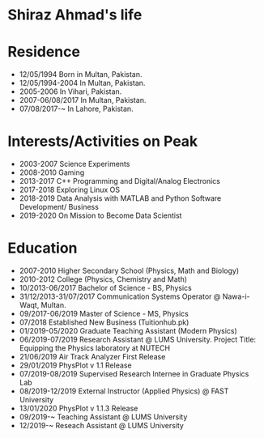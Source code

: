 Shiraz Ahmad's life
===============

# Residence

- 12/05/1994 Born in Multan, Pakistan.
- 12/05/1994-2004 In Multan, Pakistan.
- 2005-2006 In Vihari, Pakistan.
- 2007-06/08/2017 In Multan, Pakistan.
- 07/08/2017-~ In Lahore, Pakistan.

# Interests/Activities on Peak
- 2003-2007 Science Experiments
- 2008-2010 Gaming
- 2013-2017 C++ Programming and Digital/Analog Electronics
- 2017-2018 Exploring Linux OS
- 2018-2019 Data Analysis with MATLAB and Python Software Development/ Business
- 2019-2020 On Mission to Become Data Scientist

# Education

- 2007-2010 Higher Secondary School (Physics, Math and Biology)
- 2010-2012 College (Physics, Chemistry and Math)
- 10/2013-06/2017 Bachelor of Science - BS, Physics
- 31/12/2013-31/07/2017 Communication Systems Operator @ Nawa-i-Waqt, Multan.
- 09/2017-06/2019 Master of Science - MS, Physics
- 07/2018 Established New Business (Tuitionhub.pk)
- 01/2019-05/2020 Graduate Teaching Assistant (Modern Physics)
- 06/2019-07/2019 Research Assistant @ LUMS University. Project Title: Equipping the Physics laboratory at NUTECH
- 21/06/2019 Air Track Analyzer First Release
- 29/01/2019 PhysPlot v 1.1 Release
- 07/2019-08/2019 Supervised Research Internee in Graduate Physics Lab
- 08/2019-12/2019 External Instructor (Applied Physics) @ FAST University
- 13/01/2020 PhysPlot v 1.1.3 Release
- 09/2019-~ Teaching Assistant @ LUMS University
- 12/2019-~ Reseach Assistant @ LUMS University
